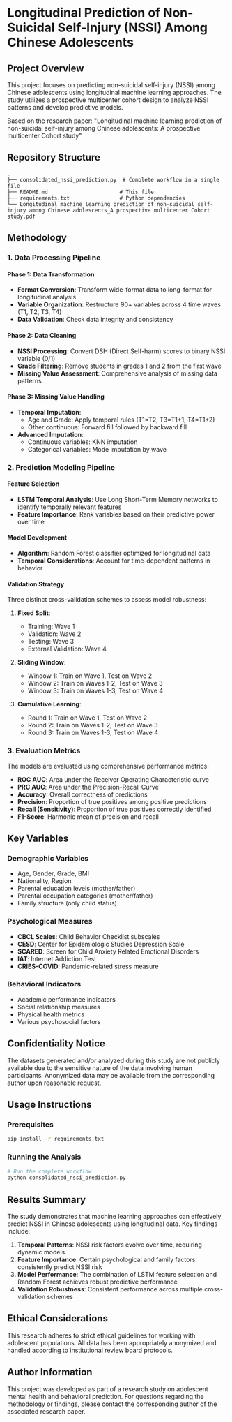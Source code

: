# Longitudinal Prediction of Non-Suicidal Self-Injury (NSSI) Among Chinese Adolescents

## Project Overview

This project focuses on predicting non-suicidal self-injury (NSSI) among Chinese adolescents using longitudinal machine learning approaches. The study utilizes a prospective multicenter cohort design to analyze NSSI patterns and develop predictive models.

Based on the research paper: "Longitudinal machine learning prediction of non-suicidal self-injury among Chinese adolescents: A prospective multicenter Cohort study"

## Repository Structure

```
.
├── consolidated_nssi_prediction.py  # Complete workflow in a single file
├── README.md                       # This file
├── requirements.txt                # Python dependencies
└── Longitudinal machine learning prediction of non-suicidal self-injury among Chinese adolescents_A prospective multicenter Cohort study.pdf
```

## Methodology

### 1. Data Processing Pipeline

#### Phase 1: Data Transformation
- **Format Conversion**: Transform wide-format data to long-format for longitudinal analysis
- **Variable Organization**: Restructure 90+ variables across 4 time waves (T1, T2, T3, T4)
- **Data Validation**: Check data integrity and consistency

#### Phase 2: Data Cleaning
- **NSSI Processing**: Convert DSH (Direct Self-harm) scores to binary NSSI variable (0/1)
- **Grade Filtering**: Remove students in grades 1 and 2 from the first wave
- **Missing Value Assessment**: Comprehensive analysis of missing data patterns

#### Phase 3: Missing Value Handling
- **Temporal Imputation**: 
  - Age and Grade: Apply temporal rules (T1=T2, T3=T1+1, T4=T1+2)
  - Other continuous: Forward fill followed by backward fill
- **Advanced Imputation**:
  - Continuous variables: KNN imputation
  - Categorical variables: Mode imputation by wave

### 2. Prediction Modeling Pipeline

#### Feature Selection
- **LSTM Temporal Analysis**: Use Long Short-Term Memory networks to identify temporally relevant features
- **Feature Importance**: Rank variables based on their predictive power over time

#### Model Development
- **Algorithm**: Random Forest classifier optimized for longitudinal data
- **Temporal Considerations**: Account for time-dependent patterns in behavior

#### Validation Strategy
Three distinct cross-validation schemes to assess model robustness:

1. **Fixed Split**:
   - Training: Wave 1
   - Validation: Wave 2
   - Testing: Wave 3
   - External Validation: Wave 4

2. **Sliding Window**:
   - Window 1: Train on Wave 1, Test on Wave 2
   - Window 2: Train on Waves 1-2, Test on Wave 3
   - Window 3: Train on Waves 1-3, Test on Wave 4

3. **Cumulative Learning**:
   - Round 1: Train on Wave 1, Test on Wave 2
   - Round 2: Train on Waves 1-2, Test on Wave 3
   - Round 3: Train on Waves 1-3, Test on Wave 4

### 3. Evaluation Metrics

The models are evaluated using comprehensive performance metrics:

- **ROC AUC**: Area under the Receiver Operating Characteristic curve
- **PRC AUC**: Area under the Precision-Recall Curve
- **Accuracy**: Overall correctness of predictions
- **Precision**: Proportion of true positives among positive predictions
- **Recall (Sensitivity)**: Proportion of true positives correctly identified
- **F1-Score**: Harmonic mean of precision and recall

## Key Variables

### Demographic Variables
- Age, Gender, Grade, BMI
- Nationality, Region
- Parental education levels (mother/father)
- Parental occupation categories (mother/father)
- Family structure (only child status)

### Psychological Measures
- **CBCL Scales**: Child Behavior Checklist subscales
- **CESD**: Center for Epidemiologic Studies Depression Scale
- **SCARED**: Screen for Child Anxiety Related Emotional Disorders
- **IAT**: Internet Addiction Test
- **CRIES-COVID**: Pandemic-related stress measure

### Behavioral Indicators
- Academic performance indicators
- Social relationship measures
- Physical health metrics
- Various psychosocial factors

## Confidentiality Notice

The datasets generated and/or analyzed during this study are not publicly available due to the sensitive nature of the data involving human participants. Anonymized data may be available from the corresponding author upon reasonable request.

## Usage Instructions

### Prerequisites

```bash
pip install -r requirements.txt
```

### Running the Analysis

```python
# Run the complete workflow
python consolidated_nssi_prediction.py
```

## Results Summary

The study demonstrates that machine learning approaches can effectively predict NSSI in Chinese adolescents using longitudinal data. Key findings include:

1. **Temporal Patterns**: NSSI risk factors evolve over time, requiring dynamic models
2. **Feature Importance**: Certain psychological and family factors consistently predict NSSI risk
3. **Model Performance**: The combination of LSTM feature selection and Random Forest achieves robust predictive performance
4. **Validation Robustness**: Consistent performance across multiple cross-validation schemes

## Ethical Considerations

This research adheres to strict ethical guidelines for working with adolescent populations. All data has been appropriately anonymized and handled according to institutional review board protocols.

## Author Information

This project was developed as part of a research study on adolescent mental health and behavioral prediction. For questions regarding the methodology or findings, please contact the corresponding author of the associated research paper.